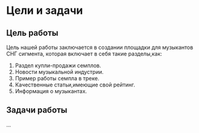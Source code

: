 ﻿# Цели и задачи
## Цель работы
Цель нашей работы заключается в создании площадки для музыкантов СНГ сигмента, которая включает в себя такие разделы,как:
1. Раздел купли-продажи семплов.
2. Новости музыкальной индустрии.
3. Пример работы семпла в треке.
4. Качественные статьи,имеющие свой рейтинг.
5. Информация о музыкантах.
## Задачи работы
...